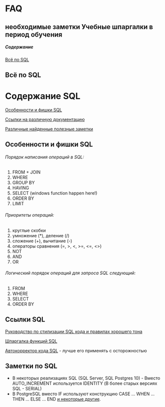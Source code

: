 # FAQ
необходимые заметки
Учебные шпаргалки в период обучения
-----------------------------------

##### Содержание
[Всё по SQL](#sql)

<a name="sql"><h2>Всё по SQL</h2></a>
# Содержание SQL
[Особенности и фишки SQL](#priority_sql)

[Ссылки на различную документацию](#link_sql)

[Различные найденные полезные заметки](#note_sql)

<a name="priority_sql"><h2>Особенности и фишки SQL</h2></a>

<h6>Порядок написания операций в SQL:</h6>

1. FROM + JOIN
2. WHERE
3. GROUP BY
4. HAVING
5. SELECT (windows function happen here!)
6. ORDER BY
7. LIMIT

<h6>Приоритеты операций:</h6>

1. круглые скобки
2. умножение  (*),  деление (/)
3. сложение  (+), вычитание (-)
4. операторы сравнения (=, >, <, >=, <=, <>)
5. NOT
6. AND
7. OR

<h6>Логический порядок операций для запроса SQL следующий:</h6>

1. FROM
2. WHERE
3. SELECT
4. ORDER BY

<a name="link_sql"><h2>Ссылки SQL</h2></a>
[Руководство по стилизации SQL кода и правилах хорошего тона](https://www.sqlstyle.guide/ru/#предисловие)

[Шпаргалка функций SQL](https://www.sqltutorial.org/wp-content/uploads/2016/04/SQL-cheat-sheet.pdf)

[Автокорректор кода SQL](https://codebeautify.org/sqlformatter) - лучше его применять с осторожностью

<a name="note_sql"><h2>Заметки по SQL</h2></a>
* В некоторых реализациях SQL (SQL Server, SQL Postgres 10) - Вместо AUTO_INCREMENT используется IDENTITY (В более старых версиях SQL - SERIAL)
* В PostgreSQL вместо IF  используют конструкцию CASE ... WHEN ... THEN ... ELSE ... END [и некоторые другие](https://www.postgresql.org/docs/12/functions-conditional.html).
